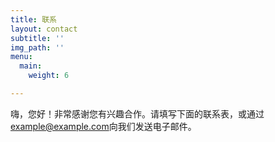 ```yaml
---
title: 联系
layout: contact
subtitle: ''
img_path: ''
menu:
  main:
    weight: 6

---
```

嗨，您好！非常感谢您有兴趣合作。请填写下面的联系表，或通过[example@example.com](mailto:example@example.com)向我们发送电子邮件。
